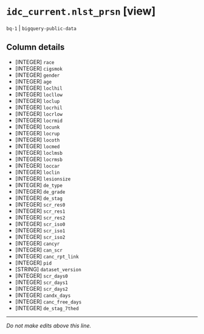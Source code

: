 # `idc_current.nlst_prsn` [view]
`bq-1` | `bigquery-public-data`

## Column details
* [INTEGER]   `race`
* [INTEGER]   `cigsmok`
* [INTEGER]   `gender`
* [INTEGER]   `age`
* [INTEGER]   `loclhil`
* [INTEGER]   `locllow`
* [INTEGER]   `loclup`
* [INTEGER]   `locrhil`
* [INTEGER]   `locrlow`
* [INTEGER]   `locrmid`
* [INTEGER]   `locunk`
* [INTEGER]   `locrup`
* [INTEGER]   `locoth`
* [INTEGER]   `locmed`
* [INTEGER]   `loclmsb`
* [INTEGER]   `locrmsb`
* [INTEGER]   `loccar`
* [INTEGER]   `loclin`
* [INTEGER]   `lesionsize`
* [INTEGER]   `de_type`
* [INTEGER]   `de_grade`
* [INTEGER]   `de_stag`
* [INTEGER]   `scr_res0`
* [INTEGER]   `scr_res1`
* [INTEGER]   `scr_res2`
* [INTEGER]   `scr_iso0`
* [INTEGER]   `scr_iso1`
* [INTEGER]   `scr_iso2`
* [INTEGER]   `cancyr`
* [INTEGER]   `can_scr`
* [INTEGER]   `canc_rpt_link`
* [INTEGER]   `pid`
* [STRING]    `dataset_version`
* [INTEGER]   `scr_days0`
* [INTEGER]   `scr_days1`
* [INTEGER]   `scr_days2`
* [INTEGER]   `candx_days`
* [INTEGER]   `canc_free_days`
* [INTEGER]   `de_stag_7thed`

-------------------------------------------------------------------------------
*Do not make edits above this line.*
